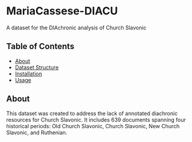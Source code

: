 # MariaCassese-DIACU
A dataset for the DIAchronic analysis of Church Slavonic

## Table of Contents
- [About](##about)
- [Dataset Structure](#dataset-structure)
- [Installation](#installation)
- [Usage](#usage)

## About  
This dataset was created to address the lack of annotated diachronic resources for Church Slavonic. It includes 639 documents spanning four historical periods: Old Church Slavonic, Church Slavonic, New Church Slavonic, and Ruthenian.


